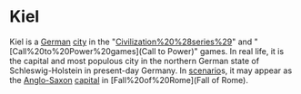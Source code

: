 # Kiel

Kiel is a [German](German) [city](city) in the "[Civilization%20%28series%29](Civilization)" and "[Call%20to%20Power%20games](Call to Power)" games. In real life, it is the capital and most populous city in the northern German state of Schleswig-Holstein in present-day Germany.
In [scenario](scenario)s, it may appear as the [Anglo-Saxon](Anglo-Saxon) [capital](capital) in [Fall%20of%20Rome](Fall of Rome).